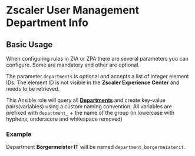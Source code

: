 # Zscaler User Management Department Info

## Basic Usage

When configuring rules in ZIA or ZPA there are several parameters you can configure. Some are mandatory and other are optional.

The parameter `departments` is optional and accepts a list of integer element IDs. The element ID is not visible in the **Zscaler Experience Center** and needs to be retrieved.

This Ansible role will query all [**Departments**](https://console.zscaler.com/zidentity/department) and create key-value pairs(variables) using a custom naming convention. All variables are prefixed with `department_` + the name of the group (in lowercase with hyphens, underscore and whitespace removed)

### Example

Department **Borgermeister IT** will be named `department_borgermeisterit`.

